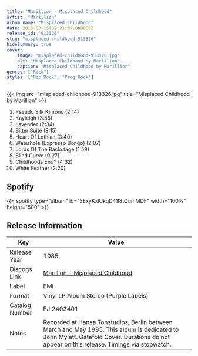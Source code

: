 ```yaml
---
title: "Marillion - Misplaced Childhood"
artist: "Marillion"
album_name: "Misplaced Childhood"
date: 2015-08-15T09:23:09.000000Z
release_id: "913326"
slug: "misplaced-childhood-913326"
hideSummary: true
cover:
    image: "misplaced-childhood-913326.jpg"
    alt: "Misplaced Childhood by Marillion"
    caption: "Misplaced Childhood by Marillion"
genres: ["Rock"]
styles: ["Pop Rock", "Prog Rock"]
---
```


{{< img src="misplaced-childhood-913326.jpg" title="Misplaced Childhood by Marillion" >}}

<!-- section break -->

1. Pseudo Silk Kimono (2:14)
2. Kayleigh (3:55)
3. Lavender (2:34)
4. Bitter Suite (8:15)
5. Heart Of Lothian (3:40)
6. Waterhole (Expresso Bongo) (2:07)
7. Lords Of The Backstage (1:59)
8. Blind Curve (9:27)
9. Childhoods End? (4:32)
10. White Feather (2:20)

<!-- section break -->


## Spotify
{{< spotify type="album" id="3ExyKxlUkqD41I8tQumMDF" width="100%" height="500" >}}




## Release Information
|  Key           | Value                                                |
| ---------------| ---------------------------------------------------- |
| Release Year   | 1985                                   |
| Discogs Link   | [Marillion - Misplaced Childhood](https://www.discogs.com/release/913326-Marillion-Misplaced-Childhood) |
| Label          | EMI |
| Format         | Vinyl LP Album Stereo (Purple Labels) |
| Catalog Number | EJ 2403401 |
| Notes | Recorded at Hansa Tonstudios, Berlin between March and May 1985.  This album is dedicated to John Mylett.  Gatefold Cover. Durations do not appear on this release.  Timings via stopwatch. |